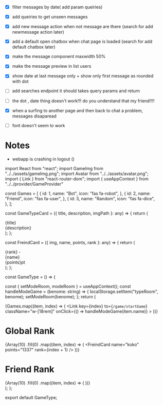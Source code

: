 

 - [x] filter messages by date( add param queiries)

 - [x] add queiries to get unseen messages
 - [x] add new message action when not message are there (search for add newmessage action later)
 - [x] add a default open chatbox when chat page is loaded (search for add default chatbox later)
 - [x] make the message component maxwidth 50%
 - [x] make the message preview in list users  
 - [x] show date at last message only + show only first message as rounded with dot
 - [ ] add searches endpoint it should takes query params and return

 - [ ] the dot , date thing doesn't work!!! do you understand that my friend!!!!
 - [x] when a surfing to another page and then back to chat a problem, messages disaparead
 - [ ] font doesn't seem to work


# Notes
- webapp is crashing in logout ()



import React from "react";
import GameImg from "../../assets/gameImg.png";
import Avatar from "../../assets/avatar.png";
import { Link } from "react-router-dom";
import { useAppContext } from "../../provider/GameProvider"

const Games = [
  {
    id: 1,
    name: "Bot",
    icon: "fas fa-robot",
  },
  {
    id: 2,
    name: "Friend",
    icon: "fas fa-user",
  },
  {
    id: 3,
    name: "Random",
    icon: "fas fa-dice",
  },
];

const GameTypeCard = ({ title, description, imgPath }: any) => {
  return (
    <div className="bg-white shadow-gray-400/50 shadow-md rounded-lg p-2 text-gray-700 flex flex-col gap-4 justify-center items-center hover:scale-105 transition-all duration-200 w-full h-full">
      <div className="image">
        <img src={imgPath} alt="" width={150} />
      </div>
      <div className="title text-center font-bold text-xl  text-red-500">
        {title}
      </div>
      <div className="description text-center">{description}</div>
    </div>
  );
};

const FreindCard = ({ img, name, points, rank }: any) => {
  return (
    <div className="flex mx-2 p-2 gap-4 items-center bg-white rounded-lg text-gray-600 relative shadow-sm shadow-white	min-h-[5rem]">
      <div className="image flex items-center gap-1 text-xl font-bold">
		{rank} - 
        <img src={Avatar} alt="" width={60} />
      </div>
      <div className="name text-2xl font-[800]">{name}</div>
      <div className="status justify-self-end absolute right-3 flex gap-1 text-xl font-bold  items-center">
        {points}pt
      </div>
    </div>
  );
};

const GameType = () => {

  const { setModeRoom, modeRoom } = useAppContext();
	const handleModeGame = (benome: string) => {
    localStorage.setItem("typeRoom", benome);
		setModeRoom(benome);
	};
  return (
    <div className="h-full w-full  flex flex-col items-center ">
      <div className="game-type w-[60%] flex justify-between m-auto min-h-[25rem]">
      {Games.map((item, index) => (
          <Link
          key={index}
          to={`/game/startGame`}
          className="w-[18rem]"
          onClick={() => handleModeGame(item.name)}
        >
          <GameTypeCard
            title={item.name}
            description={item.name}
            imgPath={GameImg}
          />
        </Link>
        ))}
      </div>
      <div className="rank flex justify-center h-[30rem] w-full gap-10 ">
        <div className="border rounded-2xl flex-1 p-4 h-full">
          <h1 className="text-xl font-bold border-b-2 border-white pb-2 mb-2">
            Global Rank
          </h1>
          <div className="ranks flex flex-col gap-2 overflow-y-scroll h-[90%]">
            {Array(10)
              .fill(0)
              .map((item, index) => (
                <FreindCard name="koko" points="1337" rank={index + 1} />
              ))}
          </div>
        </div>
        <div className="border rounded-2xl flex-1 p-4 h-full">
          <h1 className="text-xl font-bold border-b-2 border-white pb-2 mb-2">
            Friend Rank
          </h1>
          <div className="ranks flex flex-col gap-2 overflow-y-scroll h-[90%]">
            {Array(10)
              .fill(0)
              .map((item, index) => (
                <FreindCard name="koko" points="1337" key={index} />
              ))}
          </div>
        </div>
      </div>
    </div>
  );
};

export default GameType;